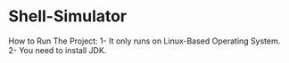# Shell-Simulator

How to Run The Project:
1- It only runs on Linux-Based Operating System.
<br>
2- You need to install JDK.
